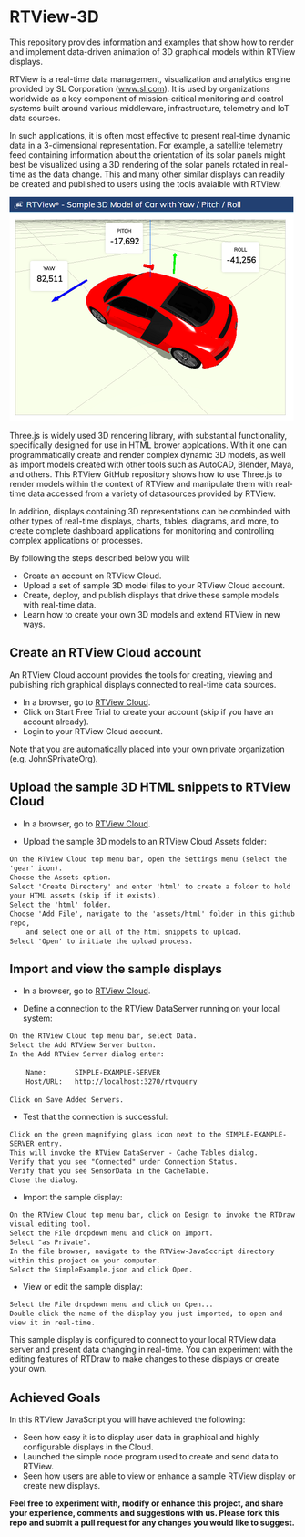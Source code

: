 # RTView-3D

This repository provides information and examples that show how to render and implement data-driven animation of 3D graphical models within RTView displays.   

RTView is a real-time data management, visualization and analytics engine provided by SL Corporation (www.sl.com). It is used by organizations worldwide as a key component of mission-critical monitoring and control systems built around various middleware, infrastructure, telemetry and IoT data sources.

In such applications, it is often most effective to present real-time dynamic data in a 3-dimensional representation. For example, a satellite telemetry feed containing information about the orientation of its solar panels might best be visualized using a 3D rendering of the solar panels rotated in real-time as the data change. This and many other similar displays can readily be created and published to users using the tools avaialble with RTView.

![](assets/images/sample-car-3d.png)

Three.js is widely used 3D rendering library, with substantial functionality, specifically designed for use in HTML brower applcations. With it one can programmatically create and render complex dynamic 3D models, as well as import models created with other tools such as AutoCAD, Blender, Maya, and others. This RTView GitHub repository shows how to use Three.js to render models within the context of RTView and manipulate them with real-time data accessed from a variety of datasources provided by RTView.

In addition, displays containing 3D representations can be combinded with other types of real-time displays, charts, tables, diagrams, and more, to create complete dashboard applications for monitoring and controlling complex applications or processes.

By following the steps described below you will:

* Create an account on RTView Cloud.
* Upload a set of sample 3D model files to your RTView Cloud account.
* Create, deploy, and publish displays that drive these sample models with real-time data.
* Learn how to create your own 3D models and extend RTView in new ways.

## Create an RTView Cloud account
An RTView Cloud account provides the tools for creating, viewing and publishing rich graphical displays connected to real-time data sources.

* In a browser, go to [RTView Cloud](http://rtviewcloud.sl.com/).
* Click on Start Free Trial to create your account (skip if you have an account already).
* Login to your RTView Cloud account.

Note that you are automatically placed into your own private organization (e.g. JohnSPrivateOrg).

## Upload the sample 3D HTML snippets to RTView Cloud

* In a browser, go to [RTView Cloud](http://rtviewcloud.sl.com/).

* Upload the sample 3D models to an RTView Cloud Assets folder: 
```
On the RTView Cloud top menu bar, open the Settings menu (select the 'gear' icon).
Choose the Assets option.
Select 'Create Directory' and enter 'html' to create a folder to hold your HTML assets (skip if it exists).
Select the 'html' folder.
Choose 'Add File', navigate to the 'assets/html' folder in this github repo,
    and select one or all of the html snippets to upload.
Select 'Open' to initiate the upload process. 
```

## Import and view the sample displays

* In a browser, go to [RTView Cloud](http://rtviewcloud.sl.com/).

* Define a connection to the RTView DataServer running on your local system:
```
On the RTView Cloud top menu bar, select Data.
Select the Add RTView Server button.
In the Add RTView Server dialog enter:

	Name:       SIMPLE-EXAMPLE-SERVER
	Host/URL:   http://localhost:3270/rtvquery

Click on Save Added Servers.
```
* Test that the connection is successful:
```
Click on the green magnifying glass icon next to the SIMPLE-EXAMPLE-SERVER entry.
This will invoke the RTView DataServer - Cache Tables dialog.
Verify that you see "Connected" under Connection Status. 
Verify that you see SensorData in the CacheTable.
Close the dialog.
```
* Import the sample display:
```
On the RTView Cloud top menu bar, click on Design to invoke the RTDraw visual editing tool.
Select the File dropdown menu and click on Import.
Select "as Private". 
In the file browser, navigate to the RTView-JavaSccript directory within this project on your computer.
Select the SimpleExample.json and click Open.
```
* View or edit the sample display:
```
Select the File dropdown menu and click on Open...
Double click the name of the display you just imported, to open and view it in real-time.
```
This sample display is configured to connect to your local RTView data server and present data changing in real-time.
You can experiment with the editing features of RTDraw to make changes to these displays or create your own.

## Achieved Goals
In this RTView JavaScript you will have achieved the following: 
* Seen how easy it is to display user data in graphical and highly configurable displays in the Cloud.
* Launched the simple node program used to create and send data to RTView.
* Seen how users are able to view or enhance a sample RTView display or create new displays.

**Feel free to experiment with, modify or enhance this project, and share your experience, comments and suggestions with us. Please fork this repo and submit a pull request for any changes you would like to suggest.**
